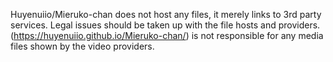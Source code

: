 Huyenuiio/Mieruko-chan does not host any files, it merely links to 3rd party services. Legal issues should be taken up with the file hosts and providers. 
(https://huyenuiio.github.io/Mieruko-chan/) is not responsible for any media files shown by the video providers.
